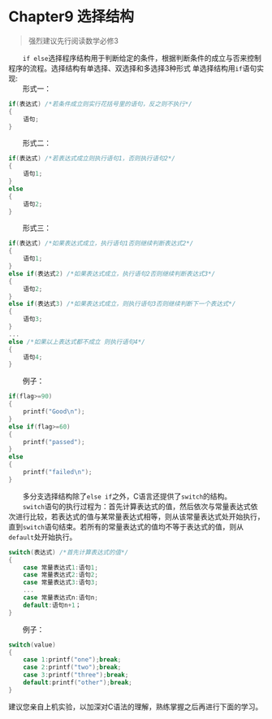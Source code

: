 # Chapter9 选择结构
> 强烈建议先行阅读数学必修3

&emsp;&emsp;`if else`选择程序结构用于判断给定的条件，根据判断条件的成立与否来控制程序的流程。选择结构有单选择、双选择和多选择3种形式 单选择结构用`if`语句实现: <br>
&emsp;&emsp;形式一：
```C
if(表达式) /*若条件成立则实行花括号里的语句，反之则不执行*/ 
{ 
    语句; 
} 
```
&emsp;&emsp;形式二：
```C
if(表达式) /*若表达式成立则执行语句1，否则执行语句2*/ 
{ 
    语句1; 
} 
else 
{ 
    语句2; 
} 
```
&emsp;&emsp;形式三：
```C
if(表达式) /*如果表达式成立，执行语句1否则继续判断表达式2*/ 
{ 
    语句1; 
} 
else if(表达式2) /*如果表达式成立，执行语句2否则继续判断表达式3*/ 
{ 
    语句2; 
} 
else if(表达式3) /*如果表达式成立，则执行语句3否则继续判断下一个表达式*/ 
{ 
    语句3; 
} 
...
else /*如果以上表达式都不成立 则执行语句4*/ 
{ 
    语句4; 
} 
```
&emsp;&emsp;例子：
```C
if(flag>=90)
{
    printf("Good\n");
}
else if(flag>=60)
{
    printf("passed");
}
else
{
    printf("failed\n");
}
```
&emsp;&emsp;多分支选择结构除了`else if`之外，C语言还提供了`switch`的结构。<br> 
&emsp;&emsp;`switch`语句的执行过程为：首先计算表达式的值，然后依次与常量表达式依次进行比较，若表达式的值与某常量表达式相等，则从该常量表达式处开始执行，直到`switch`语句结束。若所有的常量表达式的值均不等于表达式的值，则从`default`处开始执行。 
```C
switch(表达式) /*首先计算表达式的值*/ 
{ 
    case 常量表达式1:语句1; 
    case 常量表达式2:语句2; 
    case 常量表达式3:语句3; 
    ... 
    case 常量表达式n:语句n; 
    default:语句n+1； 
} 
```
&emsp;&emsp;例子： 
```C
switch(value)
{
    case 1:printf("one");break;
    case 2:printf("two");break;
    case 3:printf("three");break;
    default:printf("other");break;
}
```

建议您亲自上机实验，以加深对C语法的理解，熟练掌握之后再进行下面的学习。
